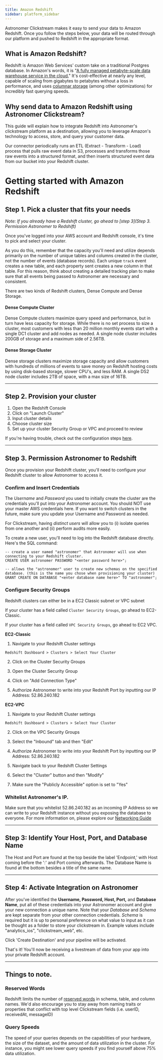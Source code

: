 ```yaml
---
title: Amazon Redshift
sidebar: platform_sidebar
---
```

Astronomer Clickstream makes it easy to send your data to Amazon Redshift. Once you follow the steps below, your data will be routed through our platform and pushed to Redshift in the appropriate format. 

## What is Amazon Redshift?

Redshift is Amazon Web Services' custom take on a traditional Postgres database. In Amazon's words, it is "[A fully managed petabyte-scale data warehouse service in the cloud.](http://docs.aws.amazon.com/redshift/latest/mgmt/welcome.html)" It's cost-effective at nearly any level, capable of scaling from gigabytes to petabytes without a loss in performance, and uses [columnar storage](http://docs.aws.amazon.com/redshift/latest/dg/c_columnar_storage_disk_mem_mgmnt.html) (among other optimizations) for incredibly fast querying speeds.

## Why send data to Amazon Redshift using Astronomer Clickstream?

This guide will explain how to integrate Redshift into Astronomer's clickstream platform as a destination, allowing you to leverage Amazon's technology to access, store, and query your customer data.

Our connector periodically runs an ETL (Extract - Transform - Load) process that pulls raw event data in S3, processes and transforms those raw events into a structured format, and then inserts structured event data from our bucket into your Redshift cluster. 


# Getting started with Amazon Redshift

## Step 1. Pick a cluster that fits your needs 

*Note: If you already have a Redshift cluster, go ahead to [step 3](Step 3. Permission Astronomer to Redshift)*
 
 Once you've logged into your AWS account and Redshift console, it's time to pick and select your cluster. 
 
 As you do this, remember that the capacity you'll need and utilize depends primarily on the number of unique tables and columns created in the cluster, not the number of events (database records).
 Each unique `track` event creates a new table, and each property sent creates a new column in that table. For this reason, think about creating a detailed tracking plan to make sure that all events being passed to Astronomer are necessary and consistent.

 There are two kinds of Redshift clusters, Dense Compute and Dense Storage. 

 
 #### Dense Compute Cluster

Dense Compute clusters maximize query speed and performance, but in turn have less capacity for storage. While there is no set process to size a cluster, most customers with less than 20 million monthly events start with a single DC1 cluster and add nodes as needed. A single node cluster includes 200GB of storage and a maximum side of 2.56TB. 

#### Dense Storage Cluster

Dense storage clusters maximize storage capacity and allow customers with hundreds of millions of events to save money on Redshift hosting costs by using disk-based storage, slower CPU's, and less RAM. A single DS2 node cluster includes 2TB of space, with a max size of 16TB.

---

## Step 2. Provision your cluster

1. Open the Redshift Console 
2. Click on "Launch Cluster"
3. Input cluster details 
4. Choose cluster size
5. Set up your cluster Security Group or VPC and proceed to review

If you're having trouble, check out the configuration steps [here](http://docs.aws.amazon.com/redshift/latest/gsg/rs-gsg-launch-sample-cluster.html).

---

## Step 3. Permission Astronomer to Redshift

Once you provision your Redshift cluster, you'll need to configure your Redshift cluster to allow Astronomer to access it. 

### Confirm and Insert Credentials

The <i>Username</i> and <i>Password</i> you used to initially create the cluster are the credentials you'll put into your Astronomer account. You should NOT use your master AWS credentials here. If you want to switch clusters in the future, make sure you update your Username and Password as needed.

For Clickstream, having *distinct users* will allow you to (i) isolate queries from one another and (ii) perform audits more easily. 

To create a new user, you'll need to log into the Redshift database directly. Here's the SQL command:

```
-- create a user named "astronomer" that Astronomer will use when connecting to your Redshift cluster.
CREATE USER astronomer PASSWORD "<enter password here>";

-- allows the "astronomer" user to create new schemas on the specified database. (this is the name you chose when provisioning your cluster)
GRANT CREATE ON DATABASE "<enter database name here>" TO "astronomer";
```

### Configure Security Groups
Redshift clusters can either be in a EC2 Classic subnet or VPC subnet

If your cluster has a field called `Cluster Security Groups`, go ahead to EC2-Classic.

If your cluster has a field called `VPC Security Groups`, go ahead to EC2 VPC. 

**EC2-Classic**

1. Navigate to your Redshift Cluster settings
```
Redshift Dashboard > Clusters > Select Your Cluster
```

2. Click on the Cluster Security Groups

3. Open the Cluster Security Group

4. Click on "Add Connection Type"

5. Authorize Astronomer to write into your Redshift Port by inputting our IP Address: 52.86.240.182

**EC2-VPC**

1. Navigate to your Redshift Cluster settings
```
Redshift Dashboard > Clusters > Select Your Cluster
```

2. Click on the VPC Security Groups

3. Select the "Inbound" tab and then "Edit"

4. Authorize Astronomer to write into your Redshift Port by inputting our IP Address: 52.86.240.182

5. Navigate back to your Redshift Cluster Settings

6. Select the "Cluster" button and then "Modify"

7. Make sure the "Publicly Accessible" option is set to "Yes"



### Whitelist Astronomer's IP. 
Make sure that you whitelist 52.86.240.182 as an incoming IP Address so we can write to your Redshift instance without you exposing the database to everyone. For more information on, please explore our [Networking Guide](/1.0/guides/network/)

---

## Step 3: Identify Your Host, Port, and Database Name

The Host and Port are found at the top beside the label 'Endpoint,' with Host coming before the ':' and Port coming afterwards. The Database Name is found at the bottom besides a title of the same name.

---

## Step 4: Activate Integration on Astronomer

After you've identified the <b>Username, Password, Host, Port,</b> and <b>Database Name</b>, put all of these credentials into your Astronomer account and give your new connection a unique name. Note that your *Database* and *Schema* are kept separate from your other connection credentials. *Schema* is required but it is up to personal preference on what value to input as it can be thought as a folder to store your clickstream in. Example values include "analytics_ios", "clickstream_web", etc.

Click 'Create Destination' and your pipeline will be activated.

That's it! You'll now be receiving a livestream of data from your app into your private Redshift account.

---

## Things to note. 

### Reserved Words

Redshift limits the number of [reserved words](http://docs.aws.amazon.com/redshift/latest/dg/r_pg_keywords.html) in schema, table, and column names. We'd also encourage you to stay away from naming traits or properties that conflict with top level Clickstream fields (i.e. userID, receivedAt, messageID) 

### Query Speeds
The speed of your queries depends on the capabilities of your hardware, the size of the dataset, and the amount of data utilization in the cluster. For instance, you might see lower query speeds if you find yourself above 75% data utilization.

